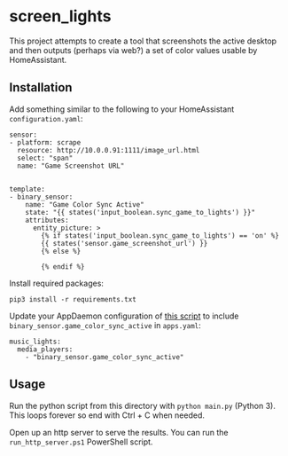 # screen_lights

This project attempts to create a tool that screenshots the active desktop
and then outputs (perhaps via web?) a set of color values usable by HomeAssistant.

## Installation

Add something similar to the following to your HomeAssistant `configuration.yaml`:

```
sensor:
- platform: scrape
  resource: http://10.0.0.91:1111/image_url.html
  select: "span"
  name: "Game Screenshot URL"


template:
- binary_sensor:
    name: "Game Color Sync Active"
    state: "{{ states('input_boolean.sync_game_to_lights') }}"
    attributes:
      entity_picture: >
        {% if states('input_boolean.sync_game_to_lights') == 'on' %}
        {{ states('sensor.game_screenshot_url') }}
        {% else %}

        {% endif %}
```

Install required packages:

```
pip3 install -r requirements.txt
```

Update your AppDaemon configuration of [this script](https://github.com/sdlynx/appdaemon_config/blob/master/apps/music_lights.py)
to include `binary_sensor.game_color_sync_active` in `apps.yaml`:

```
music_lights:
  media_players:
    - "binary_sensor.game_color_sync_active"
```

## Usage

Run the python script from this directory with `python main.py` (Python 3).
This loops forever so end with Ctrl + C when needed.

Open up an http server to serve the results. You can run the `run_http_server.ps1` PowerShell script.
